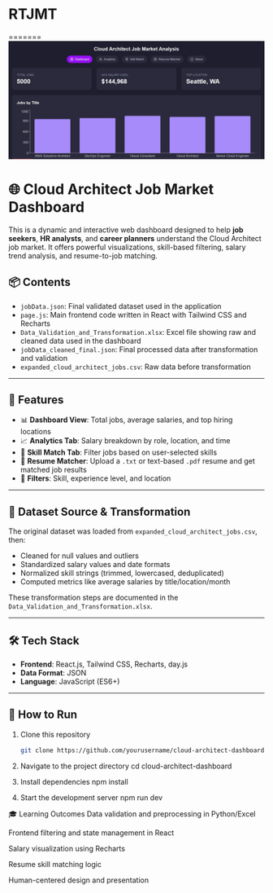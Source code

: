 
# RTJMT
=======
![alt text](dashboard.jpeg)

# 🌐 Cloud Architect Job Market Dashboard

This is a dynamic and interactive web dashboard designed to help **job seekers**, **HR analysts**, and **career planners** understand the Cloud Architect job market. It offers powerful visualizations, skill-based filtering, salary trend analysis, and resume-to-job matching.

## 📦 Contents

- `jobData.json`: Final validated dataset used in the application
- `page.js`: Main frontend code written in React with Tailwind CSS and Recharts
- `Data_Validation_and_Transformation.xlsx`: Excel file showing raw and cleaned data used in the dashboard
- `jobData_cleaned_final.json`: Final processed data after transformation and validation
- `expanded_cloud_architect_jobs.csv`: Raw data before transformation

---

## 🚀 Features

- 📊 **Dashboard View**: Total jobs, average salaries, and top hiring locations
- 📈 **Analytics Tab**: Salary breakdown by role, location, and time
- 🧠 **Skill Match Tab**: Filter jobs based on user-selected skills
- 📂 **Resume Matcher**: Upload a `.txt` or text-based `.pdf` resume and get matched job results
- 📍 **Filters**: Skill, experience level, and location

---

## 📁 Dataset Source & Transformation

The original dataset was loaded from `expanded_cloud_architect_jobs.csv`, then:

- Cleaned for null values and outliers
- Standardized salary values and date formats
- Normalized skill strings (trimmed, lowercased, deduplicated)
- Computed metrics like average salaries by title/location/month

These transformation steps are documented in the `Data_Validation_and_Transformation.xlsx`.

---

## 🛠️ Tech Stack

- **Frontend**: React.js, Tailwind CSS, Recharts, day.js
- **Data Format**: JSON
- **Language**: JavaScript (ES6+)

---

## 🧪 How to Run

1. Clone this repository  
   ```bash
   git clone https://github.com/yourusername/cloud-architect-dashboard.git
2. Navigate to the project directory
cd cloud-architect-dashboard

3. Install dependencies
npm install

4. Start the development server
npm run dev


🎓 Learning Outcomes
Data validation and preprocessing in Python/Excel

Frontend filtering and state management in React

Salary visualization using Recharts

Resume skill matching logic

Human-centered design and presentation
